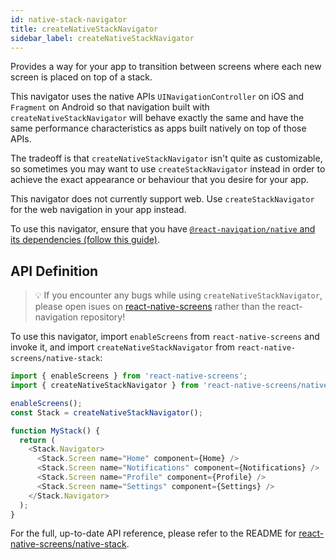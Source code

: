 ```yaml
---
id: native-stack-navigator
title: createNativeStackNavigator
sidebar_label: createNativeStackNavigator
---
```


Provides a way for your app to transition between screens where each new screen is placed on top of a stack.

This navigator uses the native APIs `UINavigationController` on iOS and `Fragment` on Android so that navigation built with `createNativeStackNavigator` will behave exactly the same and have the same performance characteristics as apps built natively on top of those APIs.

The tradeoff is that `createNativeStackNavigator` isn't quite as customizable, so sometimes you may want to use `createStackNavigator` instead in order to achieve the exact appearance or behaviour that you desire for your app.

This navigator does not currently support web. Use `createStackNavigator` for the web navigation in your app instead.

To use this navigator, ensure that you have [`@react-navigation/native` and its dependencies (follow this guide)](getting-started.md).

## API Definition

> 💡 If you encounter any bugs while using `createNativeStackNavigator`, please open isues on [react-native-screens](https://github.com/software-mansion/react-native-screens) rather than the react-navigation repository!

To use this navigator, import `enableScreens` from `react-native-screens` and invoke it, and import `createNativeStackNavigator` from `react-native-screens/native-stack`:

```js
import { enableScreens } from 'react-native-screens';
import { createNativeStackNavigator } from 'react-native-screens/native-stack';

enableScreens();
const Stack = createNativeStackNavigator();

function MyStack() {
  return (
    <Stack.Navigator>
      <Stack.Screen name="Home" component={Home} />
      <Stack.Screen name="Notifications" component={Notifications} />
      <Stack.Screen name="Profile" component={Profile} />
      <Stack.Screen name="Settings" component={Settings} />
    </Stack.Navigator>
  );
}
```

For the full, up-to-date API reference, please refer to the README for [react-native-screens/native-stack](https://github.com/software-mansion/react-native-screens/tree/master/native-stack).
